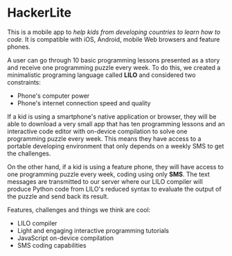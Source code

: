 HackerLite
=====================

This is a mobile app to *help kids from developing countries to learn how to code*. It is compatible with iOS, Android, mobile Web browsers and feature phones. 

A user can go through 10 basic programming lessons presented as a story and receive one programming puzzle every week. To do this, we created a minimalistic programing language called **LILO** and considered two constraints:

* Phone's computer power
* Phone's internet connection speed and quality

If a kid is using a smartphone's native application or browser, they will be able to download a very small app that has ten programming lessons and an interactive code editor with on-device compilation to solve one programming puzzle every week. This means they have access to a portable developing environment that only depends on a weekly SMS to get the challenges.

On the other hand, if a kid is using a feature phone, they will have access to one programming puzzle every week, coding using only **SMS**. The text messages are transmitted to our server where our LILO compiler will produce Python code from LILO's reduced syntax to evaluate the output of the puzzle and send back its result.

Features, challenges and things we think are cool:
* LILO compiler
* Light and engaging interactive programming tutorials
* JavaScript on-device compilation
* SMS coding capabilities

